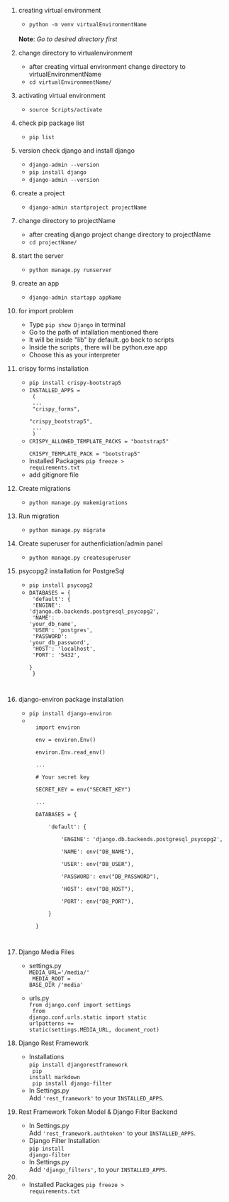 1. creating virtual environment
    - <code>python -m venv virtualEnvironmentName</code> 
    <br>
    <b>Note</b>: <i>Go to desired directory first</i>

2. change directory to virtualenvironment
    - after creating virtual environment change directory to virtualEnvironmentName
    - <code>cd virtualEnvironmentName/</code>

3. activating virtual environment
    - <code>source Scripts/activate</code>

4. check pip package list
    - <code>pip list</code>

5. version check django and install django
    - <code>django-admin --version</code>
    - <code>pip install django</code>
    - <code>django-admin --version</code>

6. create a project
    - <code>django-admin startproject projectName</code>

7. change directory to projectName
    - after creating django project change directory to projectName
    - <code>cd projectName/</code>

8. start the server
    - <code>python manage.py runserver</code>

9. create an app
    - <code>django-admin startapp appName</code>

10. for import problem
    - Type <code>pip show Django</code> in terminal
    - Go to the path of intallation mentioned there
    - It will be inside "lib" by default..go back to scripts
    - Inside the scripts , there will be python.exe app
    - Choose this as your interpreter

11. crispy forms installation
    - <code>pip install crispy-bootstrap5</code>
    - <code>INSTALLED_APPS =<br>
    (
        <br>
                                ...
        <br>
                                "crispy_forms",
        <br>
                                "crispy_bootstrap5",
        <br>
                                ...
        <br>
    )
        </code>
    - <code>CRISPY_ALLOWED_TEMPLATE_PACKS = "bootstrap5"<br>
    CRISPY_TEMPLATE_PACK = "bootstrap5"</code>
    - Installed Packages <code>pip freeze > requirements.txt</code>
    - add gitignore file
    

12. Create migrations
    - <code>python manage.py makemigrations</code>

13. Run migration
    - <code>python manage.py migrate</code>

14. Create superuser for authenficiation/admin panel
    - <code>python manage.py createsuperuser</code>

15. psycopg2 installation for PostgreSql
    - <code>pip install psycopg2</code>
    - <code>DATABASES = {<br>
        'default': {<br>
            'ENGINE': 'django.db.backends.postgresql_psycopg2',<br>
            'NAME': 'your_db_name',<br>
            'USER': 'postgres',<br>
            'PASSWORD': 'your_db_password',<br>
            'HOST': 'localhost',<br>
            'PORT': '5432',<br>
            }<br>
        }<br>
    </code>

16. django-environ package installation
    - <code>pip install django-environ</code>
    - <code>
        import environ<br>
        env = environ.Env()<br>
        environ.Env.read_env()<br>
        ...<br>
        # Your secret key<br>
        SECRET_KEY = env("SECRET_KEY")<br>
        ...<br>
        DATABASES = {<br>
            'default': {<br>
                'ENGINE': 'django.db.backends.postgresql_psycopg2',<br>
                'NAME': env("DB_NAME"),<br>
                'USER': env("DB_USER"),<br>
                'PASSWORD': env("DB_PASSWORD"),<br>
                'HOST': env("DB_HOST"),<br>
                'PORT': env("DB_PORT"),<br>
            }<br>
        }<br>
        </code>

17. Django Media Files
    - settings.py<br>
    <code>MEDIA_URL='/media/'<br>
    MEDIA_ROOT = BASE_DIR /'media'</code>

    - urls.py<br>
    <code>from django.conf import settings<br>
    from django.conf.urls.static import static<br>urlpatterns += static(settings.MEDIA_URL, document_root)</code>


18. Django Rest Framework
    - Installations<br>
        <code>pip install djangorestframework<br>
        pip install markdown<br>
        pip install django-filter</code>
    - In Settings.py<br>
    Add `'rest_framework'` to your `INSTALLED_APPS`.<br>


19. Rest Framework Token Model & Django Filter Backend
    - In Settings.py<br>
    Add `'rest_framework.authtoken'` to your `INSTALLED_APPS`.
    - Django Filter Installation<br>
    <code>pip install django-filter</code>
    - In Settings.py<br>
    Add `'django_filters',` to your `INSTALLED_APPS`.

20. 
    - Installed Packages <code>pip freeze > requirements.txt</code>